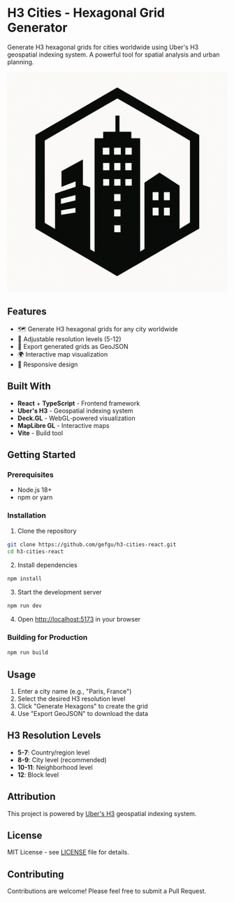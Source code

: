 # H3 Cities - Hexagonal Grid Generator

Generate H3 hexagonal grids for cities worldwide using Uber's H3 geospatial indexing system. A powerful tool for spatial analysis and urban planning.

![H3 Cities](public/h3_icon.png)

## Features

- 🗺️ Generate H3 hexagonal grids for any city worldwide
- 🎯 Adjustable resolution levels (5-12)
- 📄 Export generated grids as GeoJSON
- 🌍 Interactive map visualization
- 📱 Responsive design

## Built With

- **React** + **TypeScript** - Frontend framework
- **Uber's H3** - Geospatial indexing system
- **Deck.GL** - WebGL-powered visualization
- **MapLibre GL** - Interactive maps
- **Vite** - Build tool

## Getting Started

### Prerequisites

- Node.js 18+
- npm or yarn

### Installation

1. Clone the repository

```bash
git clone https://github.com/gefgu/h3-cities-react.git
cd h3-cities-react
```

2. Install dependencies

```bash
npm install
```

3. Start the development server

```bash
npm run dev
```

4. Open [http://localhost:5173](http://localhost:5173) in your browser

### Building for Production

```bash
npm run build
```

## Usage

1. Enter a city name (e.g., "Paris, France")
2. Select the desired H3 resolution level
3. Click "Generate Hexagons" to create the grid
4. Use "Export GeoJSON" to download the data

## H3 Resolution Levels

- **5-7**: Country/region level
- **8-9**: City level (recommended)
- **10-11**: Neighborhood level
- **12**: Block level

## Attribution

This project is powered by [Uber's H3](https://h3geo.org) geospatial indexing system.

## License

MIT License - see [LICENSE](LICENSE) file for details.

## Contributing

Contributions are welcome! Please feel free to submit a Pull Request.

